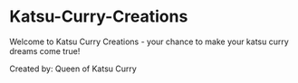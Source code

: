 # Katsu-Curry-Creations

Welcome to Katsu Curry Creations - your chance to make your katsu curry dreams come true!

Created by: Queen of Katsu Curry